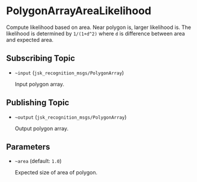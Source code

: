 # PolygonArrayAreaLikelihood
Compute likelihood based on area.
Near polygon is, larger likelihood is.
The likelihood is determined by `1/(1+d^2)` where `d` is difference between area and expected area.

## Subscribing Topic
* `~input` (`jsk_recognition_msgs/PolygonArray`)

  Input polygon array.

## Publishing Topic
* `~output` (`jsk_recognition_msgs/PolygonArray`)

  Output polygon array.

## Parameters
* `~area` (default: `1.0`)

  Expected size of area of polygon.
